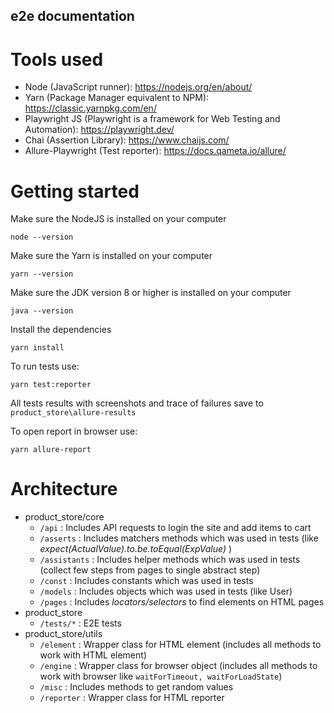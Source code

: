 ## e2e documentation

# Tools used

- Node (JavaScript runner): https://nodejs.org/en/about/
- Yarn (Package Manager equivalent to NPM): https://classic.yarnpkg.com/en/
- Playwright JS (Playwright is a framework for Web Testing and Automation): https://playwright.dev/
- Chai (Assertion Library): https://www.chaijs.com/
- Allure-Playwright (Test reporter): https://docs.qameta.io/allure/

# Getting started

Make sure the NodeJS is installed on your computer
```
node --version
```
Make sure the Yarn is installed on your computer
```
yarn --version
```
Make sure the JDK version 8 or higher is installed on your computer
```
java --version
```
Install the dependencies
```
yarn install
```
To run tests use: 
```
yarn test:reporter
```
All tests results with screenshots and trace of failures save to `product_store\allure-results`

To open report in browser use:
```
yarn allure-report
```


# Architecture

- product_store/core
    - `/api` : Includes API requests to login the site and add items to cart
    - `/asserts` : Includes matchers methods which was used in tests (like _expect(ActualValue).to.be.toEqual(ExpValue)_ )
    - `/assistants` : Includes helper methods which was used in tests (collect few steps from pages to single abstract step)
    - `/const` : Includes constants which was used in tests
    - `/models` : Includes objects which was used in tests (like User)
    - `/pages` : Includes _locators/selectors_ to find elements on HTML pages
- product_store
    - `/tests/*` : E2E tests
- product_store/utils
    - `/element` : Wrapper class for HTML element (includes all methods to work with HTML element)
    - `/engine` : Wrapper class for browser object (includes all methods to work with browser like `waitForTimeout, waitForLoadState`)
    - `/misc` : Includes methods to get random values
    - `/reporter` : Wrapper class for HTML reporter
